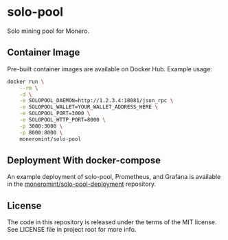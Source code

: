 # solo-pool

Solo mining pool for Monero.

## Container Image

Pre-built container images are available on Docker Hub. Example usage:

```sh
docker run \
    --rm \
    -d \
    -e SOLOPOOL_DAEMON=http://1.2.3.4:18081/json_rpc \
    -e SOLOPOOL_WALLET=YOUR_WALLET_ADDRESS_HERE \
    -e SOLOPOOL_PORT=3000 \
    -e SOLOPOOL_HTTP_PORT=8000 \
    -p 3000:3000 \
    -p 8000:8000 \
    moneromint/solo-pool
```

## Deployment With docker-compose

An example deployment of solo-pool, Prometheus, and Grafana is
available in the
[moneromint/solo-pool-deployment](https://github.com/moneromint/solo-pool-deployment)
repository.

## License

The code in this repository is released under the terms of the MIT license.
See LICENSE file in project root for more info.
